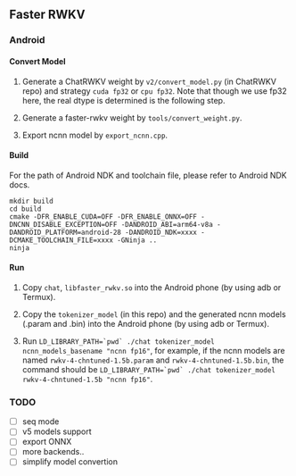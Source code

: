 ## Faster RWKV

### Android

#### Convert Model

1. Generate a ChatRWKV weight by `v2/convert_model.py` (in ChatRWKV repo) and strategy `cuda fp32` or `cpu fp32`. Note that though we use fp32 here, the real dtype is determined is the following step.

2. Generate a faster-rwkv weight by `tools/convert_weight.py`.

3. Export ncnn model by `export_ncnn.cpp`.

#### Build

For the path of Android NDK and toolchain file, please refer to Android NDK docs.

```
mkdir build
cd build
cmake -DFR_ENABLE_CUDA=OFF -DFR_ENABLE_ONNX=OFF -DNCNN_DISABLE_EXCEPTION=OFF -DANDROID_ABI=arm64-v8a -DANDROID_PLATFORM=android-28 -DANDROID_NDK=xxxx -DCMAKE_TOOLCHAIN_FILE=xxxx -GNinja ..
ninja
```

#### Run

1. Copy `chat`, `libfaster_rwkv.so` into the Android phone (by using adb or Termux).

2. Copy the `tokenizer_model` (in this repo) and the generated ncnn models (.param and .bin) into the Android phone (by using adb or Termux).

3. Run ``LD_LIBRARY_PATH=`pwd` ./chat tokenizer_model ncnn_models_basename "ncnn fp16"``, for example, if the ncnn models are named `rwkv-4-chntuned-1.5b.param` and `rwkv-4-chntuned-1.5b.bin`, the command should be ``LD_LIBRARY_PATH=`pwd` ./chat tokenizer_model rwkv-4-chntuned-1.5b "ncnn fp16"``.

### TODO

- [ ] seq mode
- [ ] v5 models support
- [ ] export ONNX
- [ ] more backends..
- [ ] simplify model convertion
